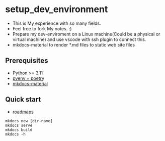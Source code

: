 # setup_dev_environment

* This is My experience with so many fields.
* Feel free to fork My notes. :)
* Prepare my dev-enviroment on a Linux machine(Could be a physical or virtual machine) and use vscode with ssh plugin to connect this.
* mkdocs-material to render *.md files to static web site files

## Prerequisites

* Python >= 3.11
* [pyenv + poetry](https://github.com/hong539/setup_dev_environment/blob/main/docs/computer%20languages/programming_languages/python/python.md#usage-with-pyenvpoetry)
* [mkdocs-material](https://github.com/squidfunk/mkdocs-material)

## Quick start

* [roadmaps](https://roadmap.sh/roadmaps)

```shell
mkdocs new [dir-name]
mkdocs serve
mkdocs build
mkdocs -h
```
